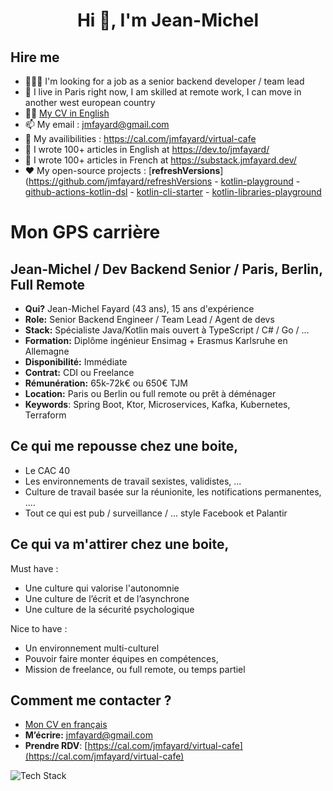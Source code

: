 <h1 align="center">Hi 👋, I'm Jean-Michel</h1>

## Hire me

- 🕵🏻‍♂️ I'm looking for a job as a senior backend developer / team lead
- 📍 I live in Paris right now, I am skilled at remote work, I can move in another west european country
- ✍🏻 [My CV in English](https://github.com/jmfayard/hire-me/blob/main/CV%20Jean%20Michel%20EN.pdf)
- 📫 My email :  [jmfayard@gmail.com](https://jmfayard.dev/contact/)
- 📆 My availibilities : https://cal.com/jmfayard/virtual-cafe
- 📝 I wrote 100+ articles in English at https://dev.to/jmfayard/
- 📝 I wrote 100+ articles in French at https://substack.jmfayard.dev/
- ❤️ My open-source projects : [**refreshVersions**](https://github.com/jmfayard/refreshVersions  - [kotlin-playground](https://github.com/jmfayard/kotlin-playground) - [github-actions-kotlin-dsl](https://github.com/krzema12/github-actions-kotlin-dsl) - [kotlin-cli-starter](https://github.com/jmfayard/kotlin-cli-starter) - [kotlin-libraries-playground](https://github.com/LouisCAD/kotlin-libraries-playground)

# Mon GPS carrière

## Jean-Michel / Dev Backend Senior / Paris, Berlin, Full Remote

- **Qui?** Jean-Michel Fayard (43 ans), 15 ans d'expérience
- **Role:** Senior Backend Engineer / Team Lead / Agent de devs
- **Stack:** Spécialiste Java/Kotlin mais ouvert à TypeScript / C# / Go / …
- **Formation:** Diplôme ingénieur Ensimag + Erasmus Karlsruhe en Allemagne
- **Disponibilité:** Immédiate
- **Contrat:** CDI ou Freelance
- **Rémunération:** 65k-72k€ ou 650€ TJM
- **Location:** Paris ou Berlin ou full remote ou prêt à déménager
- **Keywords**: Spring Boot, Ktor, Microservices, Kafka, Kubernetes, Terraform

## **Ce qui me repousse chez une boite,**

- Le CAC 40
- Les environnements de travail sexistes, validistes, ...
- Culture de travail basée sur la réunionite, les notifications permanentes, ....
- Tout ce qui est pub / surveillance / ... style Facebook et Palantir

## **Ce qui va m'attirer chez une boite,**

Must have :
- Une culture qui valorise l'autonomnie
- Une culture de l’écrit et de l’asynchrone
- Une culture de la sécurité psychologique

Nice to have :
- Un environnement multi-culturel
- Pouvoir faire monter équipes en compétences,
- Mission de freelance, ou full remote, ou temps partiel

## **Comment me contacter ?**

- [Mon CV en français](https://github.com/jmfayard/hire-me/blob/main/CV%20Jean%20Michel%20FR.pdf)
- **M’écrire:** jmfayard@gmail.com
- **Prendre RDV**: [https://cal.com/jmfayard/virtual-cafe](https://cal.com/jmfayard/virtual-cafe)


<p align="left"><img src="https://skillicons.dev/icons?i=kotlin,ktor,graphql,heroku,idea,spring,postgres,git,github,bash,docker,ts,android&perline=16" alt="Tech Stack" /> </p>
